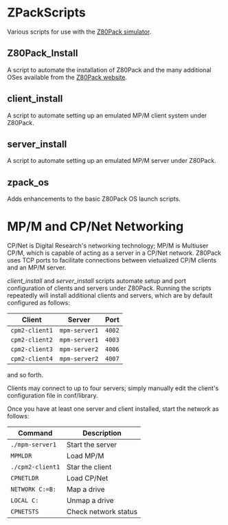 # ZPackScripts
Various scripts for use with the [Z80Pack simulator](https://github.com/udo-munk/z80pack).

## Z80Pack_Install
A script to automate the installation of Z80Pack and the many additional OSes available from the [Z80Pack website](https://www.autometer.de/unix4fun/z80pack/).

## client_install
A script to automate setting up an emulated MP/M client system under Z80Pack.

## server_install
A script to automate setting up an emulated MP/M server under Z80Pack.

## zpack_os
Adds enhancements to the basic Z80Pack OS launch scripts.

# MP/M and CP/Net Networking

CP/Net is Digital Research's networking technology; MP/M is Multiuser 
CP/M, which is capable of acting as a server in a CP/Net network. Z80Pack uses 
TCP ports to facilitate connections between vietualized CP/M clients and
an MP/M server.

_client_install_ and _server_install_ scripts automate setup and port
configuration of clients and servers under Z80Pack. Running the scripts
repeatedly will install additional clients and servers, which are by default
configured as follows:

  Client |   Server  | Port
------------ | ------------ | ----
``cpm2-client1`` | ``mpm-server1`` | ``4002``
``cpm2-client2`` | ``mpm-server1`` | ``4003``
``cpm2-client3`` | ``mpm-server2`` | ``4006``
``cpm2-client4`` | ``mpm-server2`` | ``4007``

and so forth.

Clients may connect to up to four servers; simply manually edit the client's
configuration file in conf/library.

Once you have at least one server and client installed, start the network as
follows:

  Command | Description
  ---------- | ----------
  ``./mpm-server1`` | Start the server
  ``MPMLDR`` | Load MP/M
  ``./cpm2-client1`` | Star the client
  ``CPNETLDR`` | Load CP/Net
  ``NETWORK C:=B:`` | Map a drive
  ``LOCAL C:`` | Unmap a drive
  ``CPNETSTS`` | Check network status
